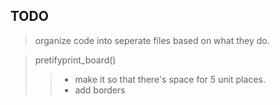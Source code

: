 ## TODO

> organize code into seperate files based on what they do.

> pretifyprint_board()
>> - make it so that there's space for 5 unit places.
>> - add borders 